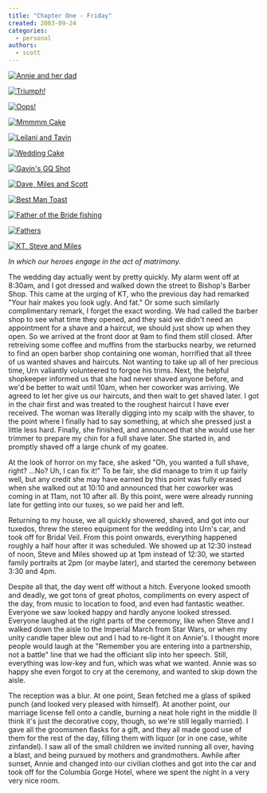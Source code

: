 ```yaml
---
title: "Chapter One - Friday"
created: 2003-09-24
categories:
  - personal
authors:
  - scott
---
```


[![Annie and her dad](/images/IMG_0624.JPG "Annie and her dad")](http://www.spaceninja.local/gallery/Wedding/IMG_0624.JPG)

[![Triumph!](/images/IMG_0629.JPG "Triumph!")](http://www.spaceninja.local/gallery/Wedding/IMG_0629.JPG)

[![Oops!](/images/IMG_0632.JPG "Oops!")](http://www.spaceninja.local/gallery/Wedding/IMG_0632.JPG)

[![Mmmmm Cake](/images/IMG_0662.JPG "Mmmmm Cake")](http://www.spaceninja.local/gallery/Wedding/IMG_0662.JPG)

[![Leilani and Tavin](/images/leilani_tavin.jpg "Leilani and Tavin")](http://www.spaceninja.local/gallery/Wedding/leilani_tavin.jpg)

[![Wedding Cake](/images/cake.jpg "Wedding Cake")](http://www.spaceninja.local/gallery/Wedding/cake.jpg)

[![Gavin's GQ Shot](/images/gq.jpg "Gavin's GQ Shot")](http://www.spaceninja.local/gallery/Wedding/gq.jpg)

[![Dave, Miles and Scott](/images/dave_miles_scott.jpg "Dave, Miles and Scott")](http://www.spaceninja.local/gallery/Wedding/dave_miles_scott.jpg)

[![Best Man Toast](/images/toast.jpg "Best Man Toast")](http://www.spaceninja.local/gallery/Wedding/toast.jpg)

[![Father of the Bride fishing](/images/fishing.jpg "Father of the Bride fishing")](http://www.spaceninja.local/gallery/Wedding/fishing.jpg)

[![Fathers](/images/fathers.jpg "Fathers")](http://www.spaceninja.local/gallery/Wedding/fathers.jpg)

[![KT, Steve and Miles](/images/kt_steve_miles.jpg "KT, Steve and Miles")](http://www.spaceninja.local/gallery/Wedding/kt_steve_miles.jpg)

_In which our heroes engage in the act of matrimony._

The wedding day actually went by pretty quickly. My alarm went off at 8:30am, and I got dressed and walked down the street to Bishop's Barber Shop. This came at the urging of KT, who the previous day had remarked "Your hair makes you look ugly. And fat." Or some such similarly complimentary remark, I forget the exact wording. We had called the barber shop to see what time they opened, and they said we didn't need an appointment for a shave and a haircut, we should just show up when they open. So we arrived at the front door at 9am to find them still closed. After retreiving some coffee and muffins from the starbucks nearby, we returned to find an open barber shop containing one woman, horrified that all three of us wanted shaves and haircuts. Not wanting to take up all of her precious time, Urn valiantly volunteered to forgoe his trims. Next, the helpful shopkeeper informed us that she had never shaved anyone before, and we'd be better to wait until 10am, when her coworker was arriving. We agreed to let her give us our haircuts, and then wait to get shaved later. I got in the chair first and was treated to the roughest haircut I have ever received. The woman was literally digging into my scalp with the shaver, to the point where I finally had to say something, at which she pressed just a little less hard. Finally, she finished, and announced that she would use her trimmer to prepare my chin for a full shave later. She started in, and promptly shaved off a large chunk of my goatee.

At the look of horror on my face, she asked "Oh, you wanted a full shave, right? ...No? Uh, I can fix it!" To be fair, she did manage to trim it up fairly well, but any credit she may have earned by this point was fully erased when she walked out at 10:10 and announced that her coworker was coming in at 11am, not 10 after all. By this point, were were already running late for getting into our tuxes, so we paid her and left.

Returning to my house, we all quickly showered, shaved, and got into our tuxedos, threw the stereo equipment for the wedding into Urn's car, and took off for Bridal Veil. From this point onwards, everything happened roughly a half hour after it was scheduled. We showed up at 12:30 instead of noon, Steve and Miles showed up at 1pm instead of 12:30, we started family portraits at 2pm (or maybe later), and started the ceremony between 3:30 and 4pm.

Despite all that, the day went off without a hitch. Everyone looked smooth and deadly, we got tons of great photos, compliments on every aspect of the day, from music to location to food, and even had fantastic weather. Everyone we saw looked happy and hardly anyone looked stressed. Everyone laughed at the right parts of the ceremony, like when Steve and I walked down the aisle to the Imperial March from Star Wars, or when my unity candle taper blew out and I had to re-light it on Annie's. I thought more people would laugh at the "Remember you are entering into a partnership, not a battle" line that we had the officiant slip into her speech. Still, everything was low-key and fun, which was what we wanted. Annie was so happy she even forgot to cry at the ceremony, and wanted to skip down the aisle.

The reception was a blur. At one point, Sean fetched me a glass of spiked punch (and looked very pleased with himself). At another point, our marriage license fell onto a candle, burning a neat hole right in the middle (I think it's just the decorative copy, though, so we're still legally married). I gave all the groomsmen flasks for a gift, and they all made good use of them for the rest of the day, filling them with liquor (or in one case, white zinfandel). I saw all of the small children we invited running all over, having a blast, and being pursued by mothers and grandmothers. Awhile after sunset, Annie and changed into our civilian clothes and got into the car and took off for the Columbia Gorge Hotel, where we spent the night in a very very nice room.
